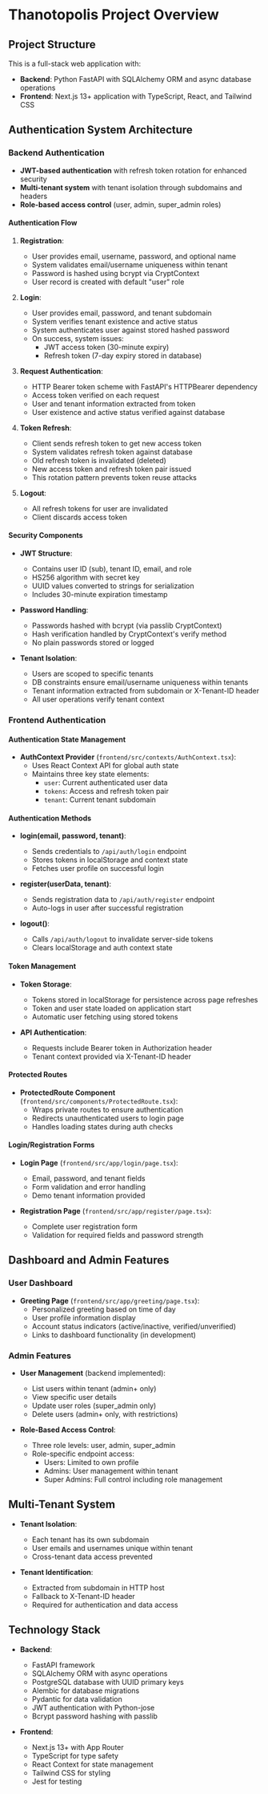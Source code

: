 # Thanotopolis Project Overview

## Project Structure
This is a full-stack web application with:
- **Backend**: Python FastAPI with SQLAlchemy ORM and async database operations
- **Frontend**: Next.js 13+ application with TypeScript, React, and Tailwind CSS

## Authentication System Architecture

### Backend Authentication
- **JWT-based authentication** with refresh token rotation for enhanced security
- **Multi-tenant system** with tenant isolation through subdomains and headers
- **Role-based access control** (user, admin, super_admin roles)

#### Authentication Flow
1. **Registration**:
   - User provides email, username, password, and optional name
   - System validates email/username uniqueness within tenant
   - Password is hashed using bcrypt via CryptContext
   - User record is created with default "user" role

2. **Login**:
   - User provides email, password, and tenant subdomain
   - System verifies tenant existence and active status
   - System authenticates user against stored hashed password
   - On success, system issues:
     - JWT access token (30-minute expiry)
     - Refresh token (7-day expiry stored in database)

3. **Request Authentication**:
   - HTTP Bearer token scheme with FastAPI's HTTPBearer dependency
   - Access token verified on each request
   - User and tenant information extracted from token
   - User existence and active status verified against database

4. **Token Refresh**:
   - Client sends refresh token to get new access token
   - System validates refresh token against database
   - Old refresh token is invalidated (deleted)
   - New access token and refresh token pair issued
   - This rotation pattern prevents token reuse attacks

5. **Logout**:
   - All refresh tokens for user are invalidated
   - Client discards access token

#### Security Components
- **JWT Structure**:
  - Contains user ID (sub), tenant ID, email, and role
  - HS256 algorithm with secret key
  - UUID values converted to strings for serialization
  - Includes 30-minute expiration timestamp

- **Password Handling**:
  - Passwords hashed with bcrypt (via passlib CryptContext)
  - Hash verification handled by CryptContext's verify method
  - No plain passwords stored or logged

- **Tenant Isolation**:
  - Users are scoped to specific tenants
  - DB constraints ensure email/username uniqueness within tenants
  - Tenant information extracted from subdomain or X-Tenant-ID header
  - All user operations verify tenant context

### Frontend Authentication

#### Authentication State Management
- **AuthContext Provider** (`frontend/src/contexts/AuthContext.tsx`):
  - Uses React Context API for global auth state
  - Maintains three key state elements:
    - `user`: Current authenticated user data
    - `tokens`: Access and refresh token pair
    - `tenant`: Current tenant subdomain

#### Authentication Methods
- **login(email, password, tenant)**:
  - Sends credentials to `/api/auth/login` endpoint
  - Stores tokens in localStorage and context state
  - Fetches user profile on successful login

- **register(userData, tenant)**:
  - Sends registration data to `/api/auth/register` endpoint
  - Auto-logs in user after successful registration

- **logout()**:
  - Calls `/api/auth/logout` to invalidate server-side tokens
  - Clears localStorage and auth context state

#### Token Management
- **Token Storage**:
  - Tokens stored in localStorage for persistence across page refreshes
  - Token and user state loaded on application start
  - Automatic user fetching using stored tokens

- **API Authentication**:
  - Requests include Bearer token in Authorization header
  - Tenant context provided via X-Tenant-ID header

#### Protected Routes
- **ProtectedRoute Component** (`frontend/src/components/ProtectedRoute.tsx`):
  - Wraps private routes to ensure authentication
  - Redirects unauthenticated users to login page
  - Handles loading states during auth checks

#### Login/Registration Forms
- **Login Page** (`frontend/src/app/login/page.tsx`):
  - Email, password, and tenant fields
  - Form validation and error handling
  - Demo tenant information provided

- **Registration Page** (`frontend/src/app/register/page.tsx`):
  - Complete user registration form
  - Validation for required fields and password strength

## Dashboard and Admin Features

### User Dashboard
- **Greeting Page** (`frontend/src/app/greeting/page.tsx`):
  - Personalized greeting based on time of day
  - User profile information display
  - Account status indicators (active/inactive, verified/unverified)
  - Links to dashboard functionality (in development)

### Admin Features
- **User Management** (backend implemented):
  - List users within tenant (admin+ only)
  - View specific user details
  - Update user roles (super_admin only)
  - Delete users (admin+ only, with restrictions)

- **Role-Based Access Control**:
  - Three role levels: user, admin, super_admin
  - Role-specific endpoint access:
    - Users: Limited to own profile
    - Admins: User management within tenant
    - Super Admins: Full control including role management

## Multi-Tenant System
- **Tenant Isolation**:
  - Each tenant has its own subdomain
  - User emails and usernames unique within tenant
  - Cross-tenant data access prevented

- **Tenant Identification**:
  - Extracted from subdomain in HTTP host
  - Fallback to X-Tenant-ID header
  - Required for authentication and data access

## Technology Stack
- **Backend**:
  - FastAPI framework
  - SQLAlchemy ORM with async operations
  - PostgreSQL database with UUID primary keys
  - Alembic for database migrations
  - Pydantic for data validation
  - JWT authentication with Python-jose
  - Bcrypt password hashing with passlib

- **Frontend**:
  - Next.js 13+ with App Router
  - TypeScript for type safety
  - React Context for state management
  - Tailwind CSS for styling
  - Jest for testing